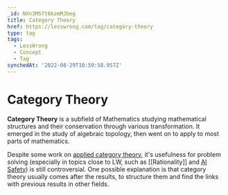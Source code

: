 ```yaml
---
_id: NXn3MSft8kzmMJbeg
title: Category Theory
href: https://lesswrong.com/tag/category-theory
type: tag
tags:
  - LessWrong
  - Concept
  - Tag
synchedAt: '2022-08-29T10:59:58.957Z'
---
```

# Category Theory

**Category Theory** is a subfield of Mathematics studying mathematical structures and their conservation through various transformation. It emerged in the study of algebraic topology, then went on to apply to most parts of mathematics.

Despite some work on [applied category theory](https://www.appliedcategorytheory.org/), it's usefulness for problem solving (especially in topics close to LW, such as [[Rationality]] and [AI Safety](https://www.alignmentforum.org/)) is still controversial. One possible explanation is that category theory usually comes after the results, to structure them and find the links with previous results in other fields.